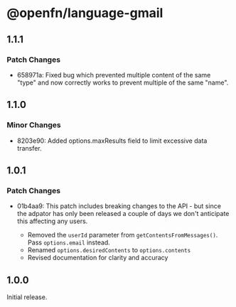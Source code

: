# @openfn/language-gmail

## 1.1.1

### Patch Changes

- 658971a: Fixed bug which prevented multiple content of the same "type" and now
  correctly works to prevent multiple of the same "name".

## 1.1.0

### Minor Changes

- 8203e90: Added options.maxResults field to limit excessive data transfer.

## 1.0.1

### Patch Changes

- 01b4aa9: This patch includes breaking changes to the API - but since the
  adpator has only been released a couple of days we don't anticipate this
  affecting any users.

  - Removed the `userId` parameter from `getContentsFromMessages()`. Pass
    `options.email` instead.
  - Renamed `options.desiredContents` to `options.contents`
  - Revised documentation for clarity and accuracy

## 1.0.0

Initial release.
